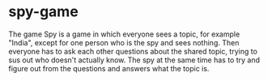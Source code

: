 # spy-game
The game Spy is a game in which everyone sees a topic, for example "India", except for one person who is the spy and sees nothing. Then everyone has to ask each other questions about the shared topic, trying to sus out who doesn't actually know. The spy at the same time has to try and figure out from the questions and answers what the topic is.
